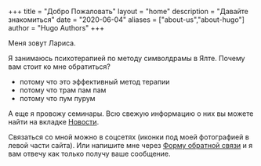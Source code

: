 +++
title = "Добро Пожаловать"
layout = "home"
description = "Давайте знакомиться"
date = "2020-06-04"
aliases = ["about-us","about-hugo"]
author = "Hugo Authors"
+++

Меня зовут Лариса.

Я занимаюсь психотерапией по методу символдрамы в Ялте. Почему вам стоит ко мне обратиться?
- потому что это эффективный метод терапии
- потому что трам пам пам
- потому что пум пурум

А еще я провожу семинары. Всю свежую информацию о них вы можете найти на вкладке [Новости](/blog/).

Связаться со мной можно в соцсетях (иконки под моей фотографией в левой части сайта). Или напишите мне через [Форму обратной связи](/contact/) и я вам отвечу как только получу ваше сообщение.